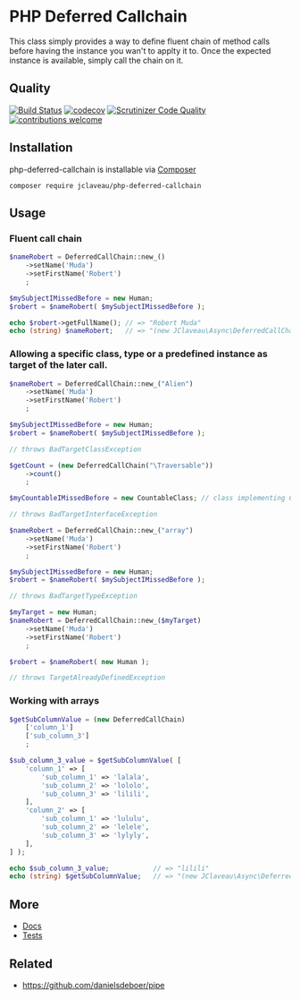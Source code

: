 # PHP Deferred Callchain
This class simply provides a way to define fluent chain of method calls before having
the instance you wan't to applty it to.
Once the expected instance is available, simply call the chain on it.


Quality
--------------
[![Build Status](https://travis-ci.org/jclaveau/php-deferred-callchain.png?branch=master)](https://travis-ci.org/jclaveau/php-deferred-callchain)
[![codecov](https://codecov.io/gh/jclaveau/php-deferred-callchain/branch/master/graph/badge.svg)](https://codecov.io/gh/jclaveau/php-deferred-callchain)
[![Scrutinizer Code Quality](https://scrutinizer-ci.com/g/jclaveau/php-deferred-callchain/badges/quality-score.png?b=master)](https://scrutinizer-ci.com/g/jclaveau/php-deferred-callchain/?branch=master)
[![contributions welcome](https://img.shields.io/badge/contributions-welcome-brightgreen.svg?style=flat)](https://github.com/jclaveau/php-deferred-callchain/issues)

## Installation
php-deferred-callchain is installable via [Composer](http://getcomposer.org)

    composer require jclaveau/php-deferred-callchain

## Usage
### Fluent call chain
```php
$nameRobert = DeferredCallChain::new_()
    ->setName('Muda')
    ->setFirstName('Robert')
    ;

$mySubjectIMissedBefore = new Human;
$robert = $nameRobert( $mySubjectIMissedBefore );

echo $robert->getFullName(); // => "Robert Muda"
echo (string) $nameRobert;   // => "(new JClaveau\Async\DeferredCallChain)->setName('Muda')->setFirstName('Robert')"
```

### Allowing a specific class, type or a predefined instance as target of the later call.
```php
$nameRobert = DeferredCallChain::new_("Alien")
    ->setName('Muda')
    ->setFirstName('Robert')
    ;

$mySubjectIMissedBefore = new Human;
$robert = $nameRobert( $mySubjectIMissedBefore );

// throws BadTargetClassException

$getCount = (new DeferredCallChain("\Traversable"))
    ->count()
    ;

$myCountableIMissedBefore = new CountableClass; // class implementing Countable

// throws BadTargetInterfaceException

$nameRobert = DeferredCallChain::new_("array")
    ->setName('Muda')
    ->setFirstName('Robert')
    ;

$mySubjectIMissedBefore = new Human;
$robert = $nameRobert( $mySubjectIMissedBefore );

// throws BadTargetTypeException

$myTarget = new Human;
$nameRobert = DeferredCallChain::new_($myTarget)
    ->setName('Muda')
    ->setFirstName('Robert')
    ;

$robert = $nameRobert( new Human );

// throws TargetAlreadyDefinedException

```

### Working with arrays
```php
$getSubColumnValue = (new DeferredCallChain)
    ['column_1']
    ['sub_column_3']
    ;

$sub_column_3_value = $getSubColumnValue( [
    'column_1' => [
        'sub_column_1' => 'lalala',
        'sub_column_2' => 'lololo',
        'sub_column_3' => 'lilili',
    ],
    'column_2' => [
        'sub_column_1' => 'lululu',
        'sub_column_2' => 'lelele',
        'sub_column_3' => 'lylyly',
    ],
] );

echo $sub_column_3_value;           // => "lilili"
echo (string) $getSubColumnValue;   // => "(new JClaveau\Async\DeferredCallChain)['column_1']['sub_column_3']"
```

## More
+ [Docs](docs)
+ [Tests](tests/unit/DeferredCallChainTest.php)

## Related
+ https://github.com/danielsdeboer/pipe
